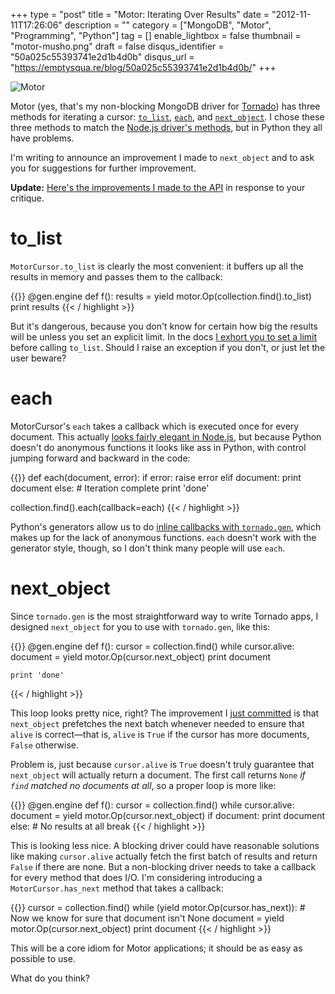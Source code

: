 +++
type = "post"
title = "Motor: Iterating Over Results"
date = "2012-11-11T17:26:06"
description = ""
category = ["MongoDB", "Motor", "Programming", "Python"]
tag = []
enable_lightbox = false
thumbnail = "motor-musho.png"
draft = false
disqus_identifier = "50a025c55393741e2d1b4d0b"
disqus_url = "https://emptysqua.re/blog/50a025c55393741e2d1b4d0b/"
+++

<p><img alt="Motor" border="0" src="motor-musho.png" title="Motor"/></p>
<p>Motor (yes, that's my non-blocking MongoDB driver for <a href="http://www.tornadoweb.org/">Tornado</a>) has three methods for iterating a cursor: <a href="http://motor.readthedocs.org/en/stable/api/motor_cursor.html#motor.MotorCursor.to_list"><code>to_list</code></a>, <a href="http://motor.readthedocs.org/en/stable/api/motor_cursor.html#motor.MotorCursor.each"><code>each</code></a>, and <a href="http://motor.readthedocs.org/en/stable/api/motor_cursor.html#motor.MotorCursor.next_object"><code>next_object</code></a>. I chose these three methods to match the <a href="http://mongodb.github.com/node-mongodb-native/api-generated/cursor.html">Node.js driver's methods</a>, but in Python they all have problems.</p>
<p>I'm writing to announce an improvement I made to <code>next_object</code> and to ask you for suggestions for further improvement.</p>
<p><strong>Update:</strong> <a href="/motor-iterating-over-results-the-grand-conclusion/">Here's the improvements I made to the API</a> in response to your critique.</p>
<h1 id="to_list">to_list</h1>
<p><code>MotorCursor.to_list</code> is clearly the most convenient: it buffers up all the results in memory and passes them to the callback:</p>

{{<highlight python3>}}
@gen.engine
def f():
    results = yield motor.Op(collection.find().to_list)
    print results
{{< / highlight >}}

<p>But it's dangerous, because you don't know for certain how big the results will be unless you set an explicit limit. In the docs <a href="http://motor.readthedocs.org/en/stable/api/motor_cursor.html#motor.MotorCursor.to_list">I exhort you to set a limit </a>before calling <code>to_list</code>. Should I raise an exception if you don't, or just let the user beware?</p>
<h1 id="each">each</h1>
<p>MotorCursor's <code>each</code> takes a callback which is executed once for every document. This actually <a href="http://mongodb.github.com/node-mongodb-native/api-generated/cursor.html#each">looks fairly elegant in Node.js</a>, but because Python doesn't do anonymous functions it looks like ass in Python, with control jumping forward and backward in the code:</p>

{{<highlight python3>}}
def each(document, error):
    if error:
        raise error
    elif document:
        print document
    else:
        # Iteration complete
        print 'done'

collection.find().each(callback=each)
{{< / highlight >}}

<p>Python's generators allow us to do <a href="http://www.tornadoweb.org/en/latest/gen.html">inline callbacks with <code>tornado.gen</code></a>, which makes up for the lack of anonymous functions. <code>each</code> doesn't work with the generator style, though, so I don't think many people will use <code>each</code>.</p>
<h1 id="next_object">next_object</h1>
<p>Since <code>tornado.gen</code> is the most straightforward way to write Tornado apps, I designed <code>next_object</code> for you to use with <code>tornado.gen</code>, like this:</p>

{{<highlight python3>}}
@gen.engine
def f():
    cursor = collection.find()
    while cursor.alive:
        document = yield motor.Op(cursor.next_object)
        print document

    print 'done'
{{< / highlight >}}

<p>This loop looks pretty nice, right? The improvement I <a href="https://github.com/ajdavis/mongo-python-driver/commit/b56d476409325cb58bb619b395c35461bfb3ac32">just committed</a> is that <code>next_object</code> prefetches the next batch whenever needed to ensure that <code>alive</code> is correct—that is, <code>alive</code> is <code>True</code> if the cursor has more documents, <code>False</code> otherwise.</p>
<p>Problem is, just because <code>cursor.alive</code> is <code>True</code> doesn't truly guarantee that <code>next_object</code> will actually return a document. The first call returns <code>None</code> <em>if <code>find</code> matched no documents at all</em>, so a proper loop is more like:</p>

{{<highlight python3>}}
@gen.engine
def f():
    cursor = collection.find()
    while cursor.alive:
        document = yield motor.Op(cursor.next_object)
        if document:
            print document
        else:
            # No results at all
            break
{{< / highlight >}}

<p>This is looking less nice. A blocking driver could have reasonable solutions like making <code>cursor.alive</code> actually fetch the first batch of results and return <code>False</code> if there are none. But a non-blocking driver needs to take a callback for every method that does I/O. I'm considering introducing a <code>MotorCursor.has_next</code> method that takes a callback:</p>

{{<highlight python3>}}
cursor = collection.find()
while (yield motor.Op(cursor.has_next)):
    # Now we know for sure that document isn't None
    document = yield motor.Op(cursor.next_object)
    print document
{{< / highlight >}}

<p>This will be a core idiom for Motor applications; it should be as easy as possible to use.</p>
<p>What do you think?</p>
